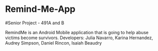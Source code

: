 # Remind-Me-App
#Senior Project - 491A and B 

RemindMe is an Android Mobile application that is going to help abuse victims become survivors.
Developers: Julia Navarro, Karina Hernandez, Audrey Simpson, Daniel Rincon, Isaiah Beaudry
